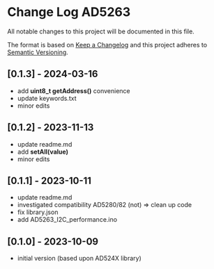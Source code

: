 # Change Log AD5263

All notable changes to this project will be documented in this file.

The format is based on [Keep a Changelog](http://keepachangelog.com/)
and this project adheres to [Semantic Versioning](http://semver.org/).


## [0.1.3] - 2024-03-16
- add **uint8_t getAddress()** convenience
- update keywords.txt
- minor edits


## [0.1.2] - 2023-11-13
- update readme.md
- add **setAll(value)**
- minor edits

## [0.1.1] - 2023-10-11
- update readme.md
- investigated compatibility AD5280/82 (not) => clean up code
- fix library.json
- add AD5263_I2C_performance.ino

## [0.1.0] - 2023-10-09
- initial version  (based upon AD524X library)

